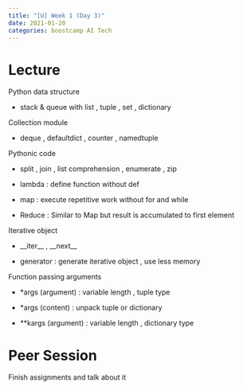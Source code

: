 ```yaml
---
title: "[U] Week 1 (Day 3)"
date: 2021-01-20
categories: boostcamp AI Tech
---
```

# Lecture
Python data structure

* stack & queue with list , tuple , set , dictionary

Collection module
    
* deque , defaultdict , counter , namedtuple

Pythonic code

* split , join , list comprehension , enumerate , zip

* lambda : define function without def

* map : execute repetitive work without for and while

* Reduce : Similar to Map but result is accumulated to first element

Iterative object

* \_\_iter\_\_ , \_\_next\_\_

* generator : generate iterative object , use less memory

Function passing arguments

* *args (argument) : variable length , tuple type

* *args (content) : unpack tuple or dictionary

* **kargs (argument) : variable length , dictionary type

# Peer Session

Finish assignments and talk about it